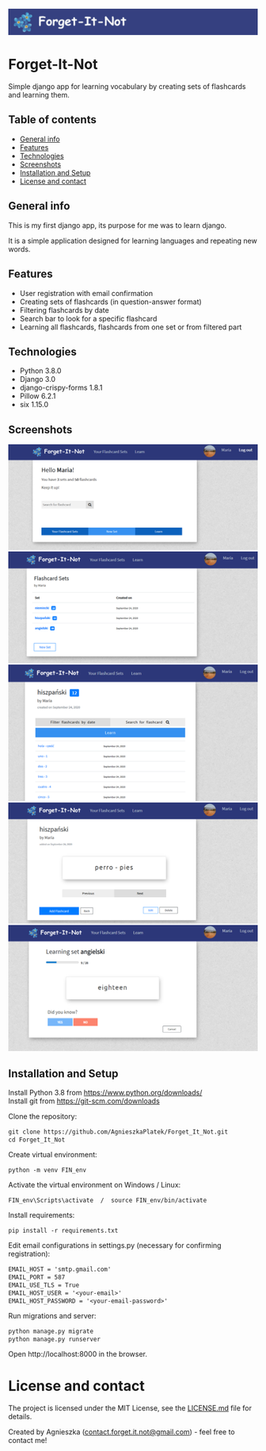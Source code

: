 ![Forget-It-Not](./images/logo_sml.PNG)
# Forget-It-Not
Simple django app for learning vocabulary by creating sets of flashcards and learning them.


## Table of contents
* [General info](#general-info)
* [Features](#features)
* [Technologies](#technologies)
* [Screenshots](#screenshots)
* [Installation and Setup](#installation-and-setup)
* [License and contact](#license-and-contact)

## General info
This is my first django app, its purpose for me was to learn django.

It is a simple application designed for learning languages and repeating new words.


## Features
* User registration with email confirmation
* Creating sets of flashcards (in question-answer format)
* Filtering flashcards by date
* Search bar to look for a specific flashcard 
* Learning all flashcards, flashcards from one set or from filtered part


## Technologies
* Python 3.8.0
* Django 3.0
* django-crispy-forms 1.8.1 
* Pillow  6.2.1
* six 1.15.0

## Screenshots
![Homepage](./images/home.png)
![Set_list](./images/set_list.png)
![Flashcard_list](./images/flashcard_list.png)
![Flashcard](./images/flashcard.png)
![Learn](./images/learn.png)


## Installation and Setup
Install Python 3.8 from https://www.python.org/downloads/  
Install git from https://git-scm.com/downloads 

Clone the repository:
```
git clone https://github.com/AgnieszkaPlatek/Forget_It_Not.git
cd Forget_It_Not
```
Create virtual environment:
```
python -m venv FIN_env
```
Activate the virtual environment on Windows / Linux:
```
FIN_env\Scripts\activate  /  source FIN_env/bin/activate
```
Install requirements:
```
pip install -r requirements.txt
```
Edit email configurations in settings.py (necessary for confirming registration):
```
EMAIL_HOST = 'smtp.gmail.com'
EMAIL_PORT = 587
EMAIL_USE_TLS = True
EMAIL_HOST_USER = '<your-email>'
EMAIL_HOST_PASSWORD = '<your-email-password>'
```
Run migrations and server:
```
python manage.py migrate 
python manage.py runserver
```
Open http://localhost:8000 in the browser. 

    
# License and contact
The project is licensed under the MIT License, see the [LICENSE.md](#./LICENSE.md) file for details.

Created by Agnieszka (contact.forget.it.not@gmail.com) - feel free to contact me!